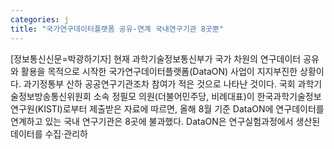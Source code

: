 ```yaml
---
categories: j
title: "국가연구데이터플랫폼 공유·연계 국내연구기관 8곳뿐"
---
```

[정보통신신문=박광하기자] 현재 과학기술정보통신부가 국가 차원의 연구데이터 공유와 활용을 목적으로 시작한 국가연구데이터플랫폼(DataON) 사업이 지지부진한 상황이다. 과기정통부 산하 공공연구기관조차 참여가 적은 것으로 나타난 것이다. 국회 과학기술정보방송통신위원회 소속 정필모 의원(더불어민주당, 비례대표)이 한국과학기술정보연구원(KISTI)로부터 제출받은 자료에 따르면, 올해 8월 기준 DataON에 연구데이터를 연계하고 있는 국내 연구기관은 8곳에 불과했다. DataON은 연구실험과정에서 생산된 데이터를 수집&middot;관리하